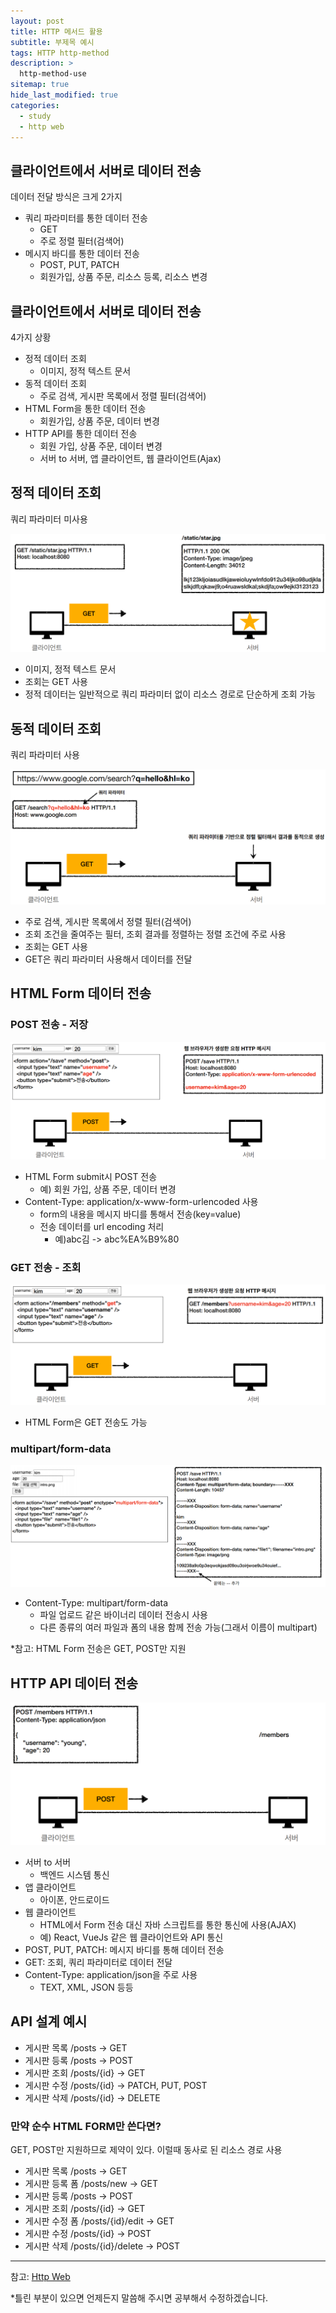```yaml
---
layout: post
title: HTTP 메서드 활용
subtitle: 부제목 예시
tags: HTTP http-method
description: >
  http-method-use
sitemap: true
hide_last_modified: true
categories:
  - study
  - http web
---
```


## 클라이언트에서 서버로 데이터 전송
데이터 전달 방식은 크게 2가지
- 쿼리 파라미터를 통한 데이터 전송
  - GET
  - 주로 정렬 필터(검색어)
- 메시지 바디를 통한 데이터 전송
  - POST, PUT, PATCH
  - 회원가입, 상품 주문, 리소스 등록, 리소스 변경

## 클라이언트에서 서버로 데이터 전송
4가지 상황
- 정적 데이터 조회
  - 이미지, 정적 텍스트 문서
- 동적 데이터 조회
  - 주로 검색, 게시판 목록에서 정렬 필터(검색어)
- HTML Form을 통한 데이터 전송
  - 회원가입, 상품 주문, 데이터 변경
- HTTP API를 통한 데이터 전송
  - 회원 가입, 상품 주문, 데이터 변경
  - 서버 to 서버, 앱 클라이언트, 웹 클라이언트(Ajax)

## 정적 데이터 조회
쿼리 파라미터 미사용

![](/assets//img/blog/study/http-web/hmu_1.PNG)

- 이미지, 정적 텍스트 문서
- 조회는 GET 사용
- 정적 데이터는 일반적으로 쿼리 파라미터 없이 리소스 경로로 단순하게 조회 가능

## 동적 데이터 조회
쿼리 파라미터 사용

![](/assets//img/blog/study/http-web/hmu_2.PNG)

- 주로 검색, 게시판 목록에서 정렬 필터(검색어)
- 조회 조건을 줄여주는 필터, 조회 결과를 정렬하는 정렬 조건에 주로 사용
- 조회는 GET 사용
- GET은 쿼리 파라미터 사용해서 데이터를 전달

## HTML Form 데이터 전송

### POST 전송 - 저장

![](/assets//img/blog/study/http-web/hmu_3.PNG)
- HTML Form submit시 POST 전송
  - 예) 회원 가입, 상품 주문, 데이터 변경
- Content-Type: application/x-www-form-urlencoded 사용
  - form의 내용을 메시지 바디를 통해서 전송(key=value)
  - 전송 데이터를 url encoding 처리
    - 예)abc김 -> abc%EA%B9%80

### GET 전송 - 조회

![](/assets//img/blog/study/http-web/hmu_4.PNG)
- HTML Form은 GET 전송도 가능

### multipart/form-data

![](/assets//img/blog/study/http-web/hmu_5.PNG)
- Content-Type: multipart/form-data
  - 파일 업로드 같은 바이너리 데이터 전송시 사용
  - 다른 종류의 여러 파일과 폼의 내용 함께 전송 가능(그래서 이름이 multipart)

*참고: HTML Form 전송은 GET, POST만 지원

## HTTP API 데이터 전송

![](/assets//img/blog/study/http-web/hmu_6.PNG)

- 서버 to 서버
  - 백엔드 시스템 통신
- 앱 클라이언트
  - 아이폰, 안드로이드
- 웹 클라이언트
  - HTML에서 Form 전송 대신 자바 스크립트를 통한 통신에 사용(AJAX)
  - 예) React, VueJs 같은 웹 클라이언트와 API 통신
- POST, PUT, PATCH: 메시지 바디를 통해 데이터 전송
- GET: 조회, 쿼리 파라미터로 데이터 전달
- Content-Type: application/json을 주로 사용
  - TEXT, XML, JSON 등등

## API 설계 예시
- 게시판 목록 /posts -> GET
- 게시판 등록 /posts -> POST
- 게시판 조회 /posts/{id} -> GET
- 게시판 수정 /posts/{id} -> PATCH, PUT, POST
- 게시판 삭제 /posts/{id} -> DELETE

### 만약 순수 HTML FORM만 쓴다면?
GET, POST만 지원하므로 제약이 있다. 이럴때 동사로 된 리소스 경로 사용

- 게시판 목록 /posts -> GET
- 게시판 등록 폼 /posts/new -> GET
- 게시판 등록 /posts -> POST
- 게시판 조회 /posts/{id} -> GET
- 게시판 수정 폼 /posts/{id}/edit -> GET
- 게시판 수정 /posts/{id} -> POST
- 게시판 삭제 /posts/{id}/delete -> POST

---

참고:
[Http Web](https://www.inflearn.com/course/http-%EC%9B%B9-%EB%84%A4%ED%8A%B8%EC%9B%8C%ED%81%AC#)

*틀린 부분이 있으면 언제든지 말씀해 주시면 공부해서 수정하겠습니다.